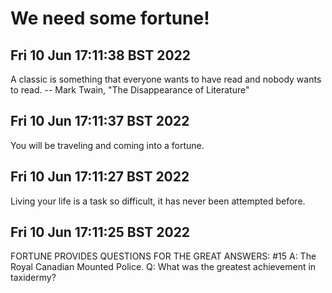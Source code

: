 # We need some fortune!


## Fri 10 Jun 17:11:38 BST 2022

A classic is something that everyone wants to have read
and nobody wants to read.
		-- Mark Twain, "The Disappearance of Literature"


## Fri 10 Jun 17:11:37 BST 2022

You will be traveling and coming into a fortune.


## Fri 10 Jun 17:11:27 BST 2022

Living your life is a task so difficult, it has never been attempted before.


## Fri 10 Jun 17:11:25 BST 2022

FORTUNE PROVIDES QUESTIONS FOR THE GREAT ANSWERS: #15
A:	The Royal Canadian Mounted Police.
Q:	What was the greatest achievement in taxidermy?
